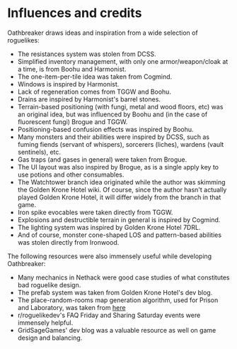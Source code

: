 # Influences and credits

Oathbreaker draws ideas and inspiration from a wide selection of roguelikes:
- The resistances system was stolen from DCSS.
- Simplified inventory management, with only one armor/weapon/cloak at a time,
  is from Boohu and Harmonist.
- The one-item-per-tile idea was taken from Cogmind.
- Windows is inspired by Harmonist.
- Lack of regeneration comes from TGGW and Boohu.
- Drains are inspired by Harmonist's barrel stones.
- Terrain-based positioning (with fungi, metal and wood floors, etc) was an
  original idea, but was influenced by Boohu and (in the case of fluorescent
  fungi) Brogue and TGGW.
- Positioning-based confusion effects was inspired by Boohu.
- Many monsters and their abilities were inspired by DCSS, such as fuming
  fiends (servant of whispers), sorcerers (liches), wardens (vault sentinels),
  etc.
- Gas traps (and gases in general) were taken from Brogue.
- The UI layout was also inspired by Brogue, as is a single `a`pply key to use
  potions and other consumables.
- The Watchtower branch idea originated while the author was skimming the Golden
  Krone Hotel wiki. Of course, since the author hasn't actually played Golden
  Krone Hotel, it will differ widely from the branch in that game.
- Iron spike evocables were taken directly from TGGW.
- Explosions and destructible terrain in general is inspired by Cogmind.
- The lighting system was inspired by Golden Krone Hotel 7DRL.
- And of course, monster cone-shaped LOS and pattern-based abilities was stolen
  directly from Ironwood.

The following resources were also immensely useful while developing Oathbreaker:
- Many mechanics in Nethack were good case studies of what constitutes bad
  roguelike design.
- The prefab system was taken from Golden Krone Hotel's dev blog.
- The place-random-rooms map generation algorithm, used for Prison and
  Laboratory, was taken from
  [here](http://roguelikedeveloper.blogspot.com/2007/11/unangband-dungeon-generation-part-five.htm)
- r/roguelikedev's FAQ Friday and Sharing Saturday events were immensely
  helpful.
- GridSageGames' dev blog was a valuable resource as well on game design and
  balancing.
